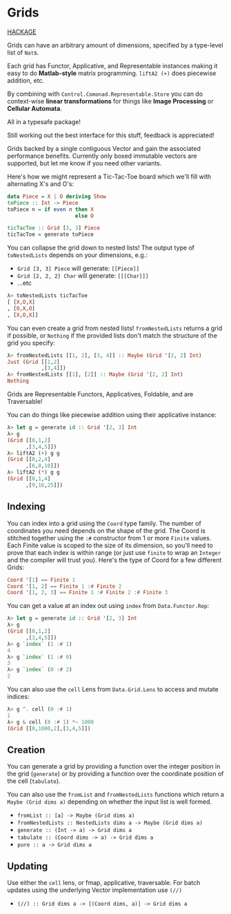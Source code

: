 # Grids

[HACKAGE](http://hackage.haskell.org/package/grids)

Grids can have an arbitrary amount of dimensions, specified by a type-level
list of `Nat`s.

Each grid has Functor, Applicative, and Representable instances making it easy to do **Matlab-style** matrix programming. `liftA2 (+)` does piecewise addition, etc.

By combining with `Control.Comonad.Representable.Store` you can do context-wise **linear transformations** for things like **Image Processing** or **Cellular Automata**.

All in a typesafe package!

Still working out the best interface for this stuff, feedback is appreciated!

Grids backed by a single contiguous Vector and gain the
associated performance benefits. Currently only boxed immutable vectors are
supported, but let me know if you need other variants.

Here's how we might represent a Tic-Tac-Toe board which we'll fill with
alternating X's and O's:

```haskell
data Piece = X | O deriving Show
toPiece :: Int -> Piece
toPiece n = if even n then X
                      else O

ticTacToe :: Grid [3, 3] Piece
ticTacToe = generate toPiece
```

You can collapse the grid down to nested lists! The output type of
`toNestedLists` depends on your dimensions, e.g.:

- `Grid [3, 3] Piece` will generate: `[[Piece]]`
- `Grid [2, 2, 2] Char` will generate: `[[[Char]]]`
- ...etc

```haskell
λ> toNestedLists ticTacToe
[ [X,O,X]
, [O,X,O]
, [X,O,X]]
```

You can even create a grid from nested lists! `fromNestedLists` returns a grid
if possible, or `Nothing` if the provided lists don't match the structure of
the grid you specify:

```haskell
λ> fromNestedLists [[1, 2], [3, 4]] :: Maybe (Grid '[2, 2] Int)
Just (Grid [[1,2]
           ,[3,4]])
λ> fromNestedLists [[1], [2]] :: Maybe (Grid '[2, 2] Int)
Nothing
```

Grids are Representable Functors, Applicatives, Foldable, and are Traversable!

You can do things like piecewise addition using their applicative instance:

```haskell
λ> let g = generate id :: Grid '[2, 3] Int
λ> g
(Grid [[0,1,2]
      ,[3,4,5]])
λ> liftA2 (+) g g
(Grid [[0,2,4]
      ,[6,8,10]])
λ> liftA2 (*) g g
(Grid [[0,1,4]
      ,[9,16,25]])
```

## Indexing

You can index into a grid using the `Coord` type family. The number of
coordinates you need depends on the shape of the grid. The Coord is stitched
together using the `:#` constructor from 1 or more `Finite` values. Each Finite
value is scoped to the size of its dimension, so you'll need to prove that each
index is within range (or just use `finite` to wrap an `Integer` and the
compiler will trust you). Here's the type of Coord for a few different Grids:

```haskell
Coord '[1] == Finite 1
Coord '[1, 2] == Finite 1 :# Finite 2
Coord '[1, 2, 3] == Finite 1 :# Finite 2 :# Finite 3
```

You can get a value at an index out using `index` from `Data.Functor.Rep`:

```haskell
λ> let g = generate id :: Grid '[2, 3] Int
λ> g
(Grid [[0,1,2]
      ,[3,4,5]])
λ> g `index` (1 :# 1)
4
λ> g `index` (1 :# 0)
3
λ> g `index` (0 :# 2)
2
```

You can also use the `cell` Lens from `Data.Grid.Lens` to access and mutate
indices:

```haskell
λ> g ^. cell (0 :# 1)
1
λ> g & cell (0 :# 1) *~ 1000
(Grid [[0,1000,2],[3,4,5]])
```

## Creation

You can generate a grid by providing a function over the integer position in the grid (`generate`) or by providing
a function over the coordinate position of the cell (`tabulate`).

You can also use the `fromList` and `fromNestedLists` functions which return a
`Maybe (Grid dims a)` depending on whether the input list is well formed.

- `fromList :: [a] -> Maybe (Grid dims a)`
- `fromNestedLists :: NestedLists dims a -> Maybe (Grid dims a)`
- `generate :: (Int -> a) -> Grid dims a`
- `tabulate :: (Coord dims -> a) -> Grid dims a`
- `pure :: a -> Grid dims a`

## Updating

Use either the `cell` lens, or fmap, applicative, traversable.
For batch updates using the underlying Vector implementation use `(//)`

- `(//) :: Grid dims a -> [(Coord dims, a)] -> Grid dims a`
